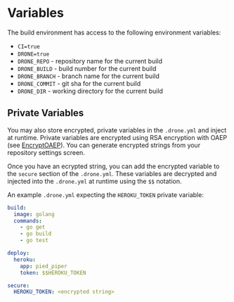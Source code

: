 # Variables

The build environment has access to the following environment variables:

* `CI=true`
* `DRONE=true`
* `DRONE_REPO` - repository name for the current build
* `DRONE_BUILD` - build number for the current build
* `DRONE_BRANCH` - branch name for the current build
* `DRONE_COMMIT` - git sha for the current build
* `DRONE_DIR` - working directory for the current build


## Private Variables

You may also store encrypted, private variables in the `.drone.yml` and inject at runtime. Private variables are encrypted using RSA encryption with OAEP (see [EncryptOAEP](http://golang.org/pkg/crypto/rsa/#EncryptOAEP)). You can generate encrypted strings from your repository settings screen.

Once you have an ecrypted string, you can add the encrypted variable to the `secure` section of the `.drone.yml`. These variables are decrypted and injected into the `.drone.yml` at runtime using the `$$` notation.

An example `.drone.yml` expecting the `HEROKU_TOKEN` private variable:

```yaml
build:
  image: golang
  commands:
    - go get
    - go build
    - go test

deploy:
  heroku:
    app: pied_piper
    token: $$HEROKU_TOKEN

secure:
  HEROKU_TOKEN: <encrypted string>
```
